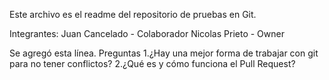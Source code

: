 Este archivo es el readme del repositorio de pruebas en Git.

Integrantes:
Juan Cancelado - Colaborador
Nicolas Prieto - Owner

Se agregó esta línea.
Preguntas
1.¿Hay una mejor forma de trabajar con git para no tener conflictos?
2.¿Qué es y cómo funciona el Pull Request?
